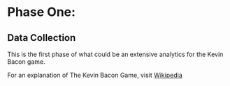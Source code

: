 # Phase One: 
## Data Collection
This is the first phase of what could be an extensive analytics for the Kevin Bacon game.

For an explanation of The Kevin Bacon Game, visit [Wikipedia](https://en.wikipedia.org/wiki/Six_Degrees_of_Kevin_Bacon#:~:text=Six%20Degrees%20of%20Kevin%20Bacon%20or%20Bacon's%20Law%20is%20a,ultimately%20leads%20to%20prolific%20American)
